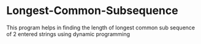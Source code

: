 # Longest-Common-Subsequence
This program helps in finding the length of longest common sub sequence of 2 entered strings using dynamic programming 
